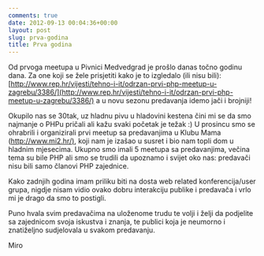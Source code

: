 ```yaml
---
comments: true
date: 2012-09-13 00:04:36+00:00
layout: post
slug: prva-godina
title: Prva godina
---
```


Od prvoga meetupa u Pivnici Medvedgrad je prošlo danas točno godinu dana. Za one koji se žele prisjetiti kako je to izgledalo (ili nisu bili): [http://www.rep.hr/vijesti/tehno-i-it/odrzan-prvi-php-meetup-u-zagrebu/3386/](http://www.rep.hr/vijesti/tehno-i-it/odrzan-prvi-php-meetup-u-zagrebu/3386/) a u novu sezonu predavanja idemo jači i brojniji!

Okupilo nas se 30tak, uz hladnu pivu u hladovini kestena čini mi se da smo najmanje o PHPu pričali ali kažu svaki početak je težak :) U prosincu smo se ohrabrili i organizirali prvi meetup sa predavanjima u Klubu Mama ([http://www.mi2.hr/)](http://www.mi2.hr/%29), koji nam je izašao u susret i bio nam topli dom u hladnim mjesecima. Ukupno smo imali 5 meetupa sa predavanjima, večina tema su bile PHP ali smo se trudili da upoznamo i svijet oko nas: predavači nisu bili samo članovi PHP zajednice.

Kako zadnjih godina imam priliku biti na dosta web related konferencija/user grupa, nigdje nisam vidio ovako dobru interakciju publike i predavača i vrlo mi je drago da smo to postigli.

Puno hvala svim predavačima na uloženome trudu te volji i želji da podjelite sa zajednicom svoja iskustva i znanja, te publici koja je neumorno i znatiželjno sudjelovala u svakom predavanju.

Miro

